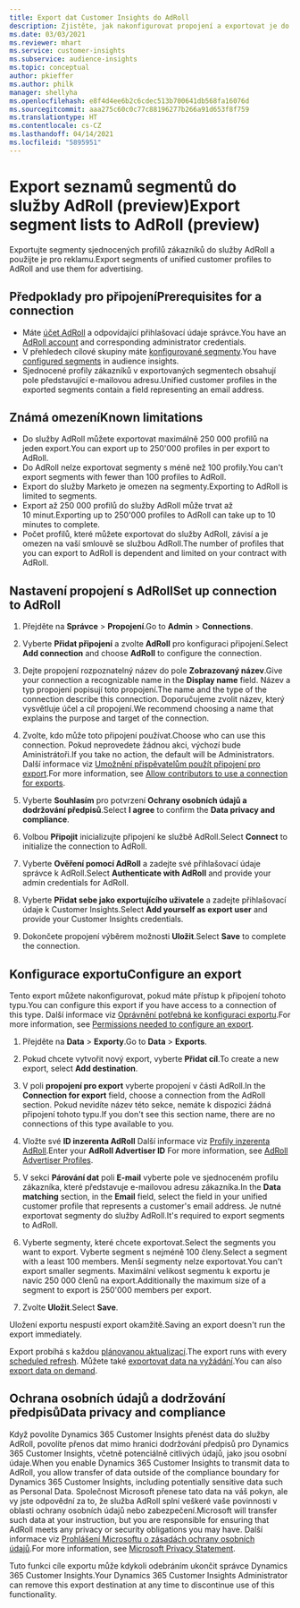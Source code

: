 ```yaml
---
title: Export dat Customer Insights do AdRoll
description: Zjistěte, jak nakonfigurovat propojení a exportovat je do AdRoll.
ms.date: 03/03/2021
ms.reviewer: mhart
ms.service: customer-insights
ms.subservice: audience-insights
ms.topic: conceptual
author: pkieffer
ms.author: philk
manager: shellyha
ms.openlocfilehash: e8f4d4ee6b2c6cdec513b700641db568fa16076d
ms.sourcegitcommit: aaa275c60c0c77c88196277b266a91d653f8f759
ms.translationtype: HT
ms.contentlocale: cs-CZ
ms.lasthandoff: 04/14/2021
ms.locfileid: "5895951"
---
```

# <a name="export-segment-lists-to-adroll-preview"></a><span data-ttu-id="1a710-103">Export seznamů segmentů do služby AdRoll (preview)</span><span class="sxs-lookup"><span data-stu-id="1a710-103">Export segment lists to AdRoll (preview)</span></span>

<span data-ttu-id="1a710-104">Exportujte segmenty sjednocených profilů zákazníků do služby AdRoll a použijte je pro reklamu.</span><span class="sxs-lookup"><span data-stu-id="1a710-104">Export segments of unified customer profiles to AdRoll and use them for advertising.</span></span> 

## <a name="prerequisites-for-a-connection"></a><span data-ttu-id="1a710-105">Předpoklady pro připojení</span><span class="sxs-lookup"><span data-stu-id="1a710-105">Prerequisites for a connection</span></span>

-   <span data-ttu-id="1a710-106">Máte [účet AdRoll](https://www.adroll.com/) a odpovídající přihlašovací údaje správce.</span><span class="sxs-lookup"><span data-stu-id="1a710-106">You have an [AdRoll account](https://www.adroll.com/) and corresponding administrator credentials.</span></span>
-   <span data-ttu-id="1a710-107">V přehledech cílové skupiny máte [konfigurované segmenty](segments.md).</span><span class="sxs-lookup"><span data-stu-id="1a710-107">You have [configured segments](segments.md) in audience insights.</span></span>
-   <span data-ttu-id="1a710-108">Sjednocené profily zákazníků v exportovaných segmentech obsahují pole představující e-mailovou adresu.</span><span class="sxs-lookup"><span data-stu-id="1a710-108">Unified customer profiles in the exported segments contain a field representing an email address.</span></span>

## <a name="known-limitations"></a><span data-ttu-id="1a710-109">Známá omezení</span><span class="sxs-lookup"><span data-stu-id="1a710-109">Known limitations</span></span>

- <span data-ttu-id="1a710-110">Do služby AdRoll můžete exportovat maximálně 250 000 profilů na jeden export.</span><span class="sxs-lookup"><span data-stu-id="1a710-110">You can export up to 250'000 profiles in per export to AdRoll.</span></span>
- <span data-ttu-id="1a710-111">Do AdRoll nelze exportovat segmenty s méně než 100 profily.</span><span class="sxs-lookup"><span data-stu-id="1a710-111">You can't export segments with fewer than 100 profiles to AdRoll.</span></span> 
- <span data-ttu-id="1a710-112">Export do služby Marketo je omezen na segmenty.</span><span class="sxs-lookup"><span data-stu-id="1a710-112">Exporting to AdRoll is limited to segments.</span></span>
- <span data-ttu-id="1a710-113">Export až 250 000 profilů do služby AdRoll může trvat až 10 minut.</span><span class="sxs-lookup"><span data-stu-id="1a710-113">Exporting up to 250'000 profiles to AdRoll can take up to 10 minutes to complete.</span></span> 
- <span data-ttu-id="1a710-114">Počet profilů, které můžete exportovat do služby AdRoll, závisí a je omezen na vaší smlouvě se službou AdRoll.</span><span class="sxs-lookup"><span data-stu-id="1a710-114">The number of profiles that you can export to AdRoll is dependent and limited on your contract with AdRoll.</span></span>

## <a name="set-up-connection-to-adroll"></a><span data-ttu-id="1a710-115">Nastavení propojení s AdRoll</span><span class="sxs-lookup"><span data-stu-id="1a710-115">Set up connection to AdRoll</span></span>

1. <span data-ttu-id="1a710-116">Přejděte na **Správce** > **Propojení**.</span><span class="sxs-lookup"><span data-stu-id="1a710-116">Go to **Admin** > **Connections**.</span></span>

1. <span data-ttu-id="1a710-117">Vyberte **Přidat připojení** a zvolte **AdRoll** pro konfiguraci připojení.</span><span class="sxs-lookup"><span data-stu-id="1a710-117">Select **Add connection** and choose **AdRoll** to configure the connection.</span></span>

1. <span data-ttu-id="1a710-118">Dejte propojení rozpoznatelný název do pole **Zobrazovaný název**.</span><span class="sxs-lookup"><span data-stu-id="1a710-118">Give your connection a recognizable name in the **Display name** field.</span></span> <span data-ttu-id="1a710-119">Název a typ propojení popisují toto propojení.</span><span class="sxs-lookup"><span data-stu-id="1a710-119">The name and the type of the connection describe this connection.</span></span> <span data-ttu-id="1a710-120">Doporučujeme zvolit název, který vysvětluje účel a cíl propojení.</span><span class="sxs-lookup"><span data-stu-id="1a710-120">We recommend choosing a name that explains the purpose and target of the connection.</span></span>

1. <span data-ttu-id="1a710-121">Zvolte, kdo může toto připojení používat.</span><span class="sxs-lookup"><span data-stu-id="1a710-121">Choose who can use this connection.</span></span> <span data-ttu-id="1a710-122">Pokud neprovedete žádnou akci, výchozí bude Aministrátoři.</span><span class="sxs-lookup"><span data-stu-id="1a710-122">If you take no action, the default will be Administrators.</span></span> <span data-ttu-id="1a710-123">Další informace viz [Umožnění přispěvatelům použít připojení pro export](connections.md#allow-contributors-to-use-a-connection-for-exports).</span><span class="sxs-lookup"><span data-stu-id="1a710-123">For more information, see [Allow contributors to use a connection for exports](connections.md#allow-contributors-to-use-a-connection-for-exports).</span></span>

1. <span data-ttu-id="1a710-124">Vyberte **Souhlasím** pro potvrzení **Ochrany osobních údajů a dodržování předpisů**.</span><span class="sxs-lookup"><span data-stu-id="1a710-124">Select **I agree** to confirm the **Data privacy and compliance**.</span></span>

1. <span data-ttu-id="1a710-125">Volbou **Připojit** inicializujte připojení ke službě AdRoll.</span><span class="sxs-lookup"><span data-stu-id="1a710-125">Select **Connect** to initialize the connection to AdRoll.</span></span>

1. <span data-ttu-id="1a710-126">Vyberte **Ověření pomocí AdRoll** a zadejte své přihlašovací údaje správce k AdRoll.</span><span class="sxs-lookup"><span data-stu-id="1a710-126">Select **Authenticate with AdRoll** and provide your admin credentials for AdRoll.</span></span> 

1. <span data-ttu-id="1a710-127">Vyberte **Přidat sebe jako exportujícího uživatele** a zadejte přihlašovací údaje k Customer Insights.</span><span class="sxs-lookup"><span data-stu-id="1a710-127">Select **Add yourself as export user** and provide your Customer Insights credentials.</span></span>

1. <span data-ttu-id="1a710-128">Dokončete propojení výběrem možnosti **Uložit**.</span><span class="sxs-lookup"><span data-stu-id="1a710-128">Select **Save** to complete the connection.</span></span>

## <a name="configure-an-export"></a><span data-ttu-id="1a710-129">Konfigurace exportu</span><span class="sxs-lookup"><span data-stu-id="1a710-129">Configure an export</span></span>

<span data-ttu-id="1a710-130">Tento export můžete nakonfigurovat, pokud máte přístup k připojení tohoto typu.</span><span class="sxs-lookup"><span data-stu-id="1a710-130">You can configure this export if you have access to a connection of this type.</span></span> <span data-ttu-id="1a710-131">Další informace viz [Oprávnění potřebná ke konfiguraci exportu](export-destinations.md#set-up-a-new-export).</span><span class="sxs-lookup"><span data-stu-id="1a710-131">For more information, see [Permissions needed to configure an export](export-destinations.md#set-up-a-new-export).</span></span>

1. <span data-ttu-id="1a710-132">Přejděte na **Data** > **Exporty**.</span><span class="sxs-lookup"><span data-stu-id="1a710-132">Go to **Data** > **Exports**.</span></span>

1. <span data-ttu-id="1a710-133">Pokud chcete vytvořit nový export, vyberte **Přidat cíl**.</span><span class="sxs-lookup"><span data-stu-id="1a710-133">To create a new export, select **Add destination**.</span></span>

1. <span data-ttu-id="1a710-134">V poli **propojení pro export** vyberte propojení v části AdRoll.</span><span class="sxs-lookup"><span data-stu-id="1a710-134">In the **Connection for export** field, choose a connection from the AdRoll section.</span></span> <span data-ttu-id="1a710-135">Pokud nevidíte název této sekce, nemáte k dispozici žádná připojení tohoto typu.</span><span class="sxs-lookup"><span data-stu-id="1a710-135">If you don't see this section name, there are no connections of this type available to you.</span></span>

1. <span data-ttu-id="1a710-136">Vložte své **ID inzerenta AdRoll** Další informace viz [Profily inzerenta AdRoll](https://help.adroll.com/hc/articles/212011838-Advertiser-Profiles).</span><span class="sxs-lookup"><span data-stu-id="1a710-136">Enter your **AdRoll Advertiser ID** For more information, see [AdRoll Advertiser Profiles](https://help.adroll.com/hc/articles/212011838-Advertiser-Profiles).</span></span>

3. <span data-ttu-id="1a710-137">V sekci **Párování dat** poli **E-mail** vyberte pole ve sjednoceném profilu zákazníka, které představuje e-mailovou adresu zákazníka.</span><span class="sxs-lookup"><span data-stu-id="1a710-137">In the **Data matching** section, in the **Email** field, select the field in your unified customer profile that represents a customer's email address.</span></span> <span data-ttu-id="1a710-138">Je nutné exportovat segmenty do služby AdRoll.</span><span class="sxs-lookup"><span data-stu-id="1a710-138">It's required to export segments to AdRoll.</span></span>

1. <span data-ttu-id="1a710-139">Vyberte segmenty, které chcete exportovat.</span><span class="sxs-lookup"><span data-stu-id="1a710-139">Select the segments you want to export.</span></span> <span data-ttu-id="1a710-140">Vyberte segment s nejméně 100 členy.</span><span class="sxs-lookup"><span data-stu-id="1a710-140">Select a segment with a least 100 members.</span></span> <span data-ttu-id="1a710-141">Menší segmenty nelze exportovat.</span><span class="sxs-lookup"><span data-stu-id="1a710-141">You can't export smaller segments.</span></span> <span data-ttu-id="1a710-142">Maximální velikost segmentu k exportu je navíc 250 000 členů na export.</span><span class="sxs-lookup"><span data-stu-id="1a710-142">Additionally the maximum size of a segment to export is 250'000 members per export.</span></span> 

1. <span data-ttu-id="1a710-143">Zvolte **Uložit**.</span><span class="sxs-lookup"><span data-stu-id="1a710-143">Select **Save**.</span></span>

<span data-ttu-id="1a710-144">Uložení exportu nespustí export okamžitě.</span><span class="sxs-lookup"><span data-stu-id="1a710-144">Saving an export doesn't run the export immediately.</span></span>

<span data-ttu-id="1a710-145">Export probíhá s každou [plánovanou aktualizací](system.md#schedule-tab).</span><span class="sxs-lookup"><span data-stu-id="1a710-145">The export runs with every [scheduled refresh](system.md#schedule-tab).</span></span> <span data-ttu-id="1a710-146">Můžete také [exportovat data na vyžádání](export-destinations.md#run-exports-on-demand).</span><span class="sxs-lookup"><span data-stu-id="1a710-146">You can also [export data on demand](export-destinations.md#run-exports-on-demand).</span></span> 


## <a name="data-privacy-and-compliance"></a><span data-ttu-id="1a710-147">Ochrana osobních údajů a dodržování předpisů</span><span class="sxs-lookup"><span data-stu-id="1a710-147">Data privacy and compliance</span></span>

<span data-ttu-id="1a710-148">Když povolíte Dynamics 365 Customer Insights přenést data do služby AdRoll, povolíte přenos dat mimo hranici dodržování předpisů pro Dynamics 365 Customer Insights, včetně potenciálně citlivých údajů, jako jsou osobní údaje.</span><span class="sxs-lookup"><span data-stu-id="1a710-148">When you enable Dynamics 365 Customer Insights to transmit data to AdRoll, you allow transfer of data outside of the compliance boundary for Dynamics 365 Customer Insights, including potentially sensitive data such as Personal Data.</span></span> <span data-ttu-id="1a710-149">Společnost Microsoft přenese tato data na váš pokyn, ale vy jste odpovědní za to, že služba AdRoll splní veškeré vaše povinnosti v oblasti ochrany osobních údajů nebo zabezpečení.</span><span class="sxs-lookup"><span data-stu-id="1a710-149">Microsoft will transfer such data at your instruction, but you are responsible for ensuring that AdRoll meets any privacy or security obligations you may have.</span></span> <span data-ttu-id="1a710-150">Další informace viz [Prohlášení Microsoftu o zásadách ochrany osobních údajů](https://go.microsoft.com/fwlink/?linkid=396732).</span><span class="sxs-lookup"><span data-stu-id="1a710-150">For more information, see [Microsoft Privacy Statement](https://go.microsoft.com/fwlink/?linkid=396732).</span></span>

<span data-ttu-id="1a710-151">Tuto funkci cíle exportu může kdykoli odebráním ukončit správce Dynamics 365 Customer Insights.</span><span class="sxs-lookup"><span data-stu-id="1a710-151">Your Dynamics 365 Customer Insights Administrator can remove this export destination at any time to discontinue use of this functionality.</span></span>
